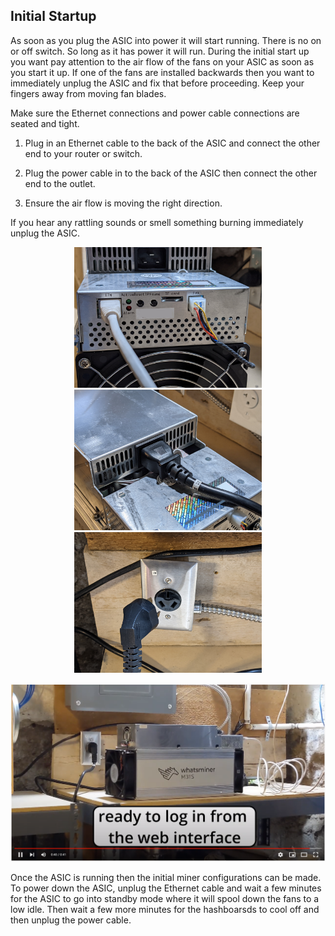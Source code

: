 ## Initial Startup
As soon as you plug the ASIC into power it will start running. There is no on or off switch. So long as it has power it will run. During the initial start up you want pay attention to the air flow of the fans on your ASIC as soon as you start it up. If one of the fans are installed backwards then you want to immediately unplug the ASIC and fix that before proceeding. Keep your fingers away from moving fan blades. 

Make sure the Ethernet connections and power cable connections are seated and tight.

1) Plug in an Ethernet cable to the back of the ASIC and connect the other end to your router or switch.
 
2) Plug the power cable in to the back of the ASIC then connect the other end to the outlet.

3) Ensure the air flow is moving the right direction. 

If you hear any rattling sounds or smell something burning immediately unplug the ASIC. 

<p align="center">
 <img width="300" src="Assets/whatsminer10.jpg">
  <img width="300" src="Assets/whatsminer11.jpg">
   <img width="300" src="Assets/whatsminer12.jpg">
</p>

[![Whatsminer Startup](Assets/VideoThumnail1.png)](https://youtu.be/DKJQspEmkuA "Whatsminer Startup")

Once the ASIC is running then the initial miner configurations can be made. To power down the ASIC, unplug the Ethernet cable and wait a few minutes for the ASIC to go into standby mode where it will spool down the fans to a low idle. Then wait a few more minutes for the hashboarsds to cool off and then unplug the power cable.  

